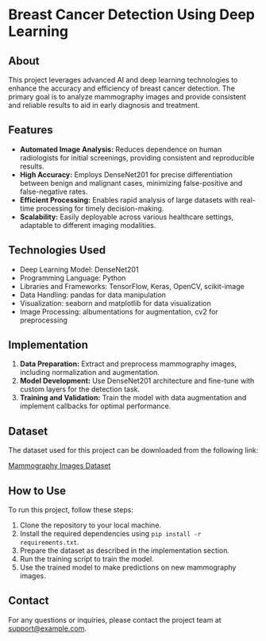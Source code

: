<!DOCTYPE html>
<html lang="en">
<head>
    <meta charset="UTF-8">
    <meta name="viewport" content="width=device-width, initial-scale=1.0">
    
</head>
<body>
    <h1>Breast Cancer Detection Using Deep Learning</h1>
    <h2>About</h2>
    <p>
        This project leverages advanced AI and deep learning technologies to enhance the accuracy and efficiency of breast cancer detection. The primary goal is to analyze mammography images and provide consistent and reliable results to aid in early diagnosis and treatment.
    </p>
    <h2>Features</h2>
    <ul>
        <li><strong>Automated Image Analysis:</strong> Reduces dependence on human radiologists for initial screenings, providing consistent and reproducible results.</li>
        <li><strong>High Accuracy:</strong> Employs DenseNet201 for precise differentiation between benign and malignant cases, minimizing false-positive and false-negative rates.</li>
        <li><strong>Efficient Processing:</strong> Enables rapid analysis of large datasets with real-time processing for timely decision-making.</li>
        <li><strong>Scalability:</strong> Easily deployable across various healthcare settings, adaptable to different imaging modalities.</li>
    </ul>
    <h2>Technologies Used</h2>
    <ul>
        <li>Deep Learning Model: DenseNet201</li>
        <li>Programming Language: Python</li>
        <li>Libraries and Frameworks: TensorFlow, Keras, OpenCV, scikit-image</li>
        <li>Data Handling: pandas for data manipulation</li>
        <li>Visualization: seaborn and matplotlib for data visualization</li>
        <li>Image Processing: albumentations for augmentation, cv2 for preprocessing</li>
    </ul>
    <h2>Implementation</h2>
    <ol>
        <li><strong>Data Preparation:</strong> Extract and preprocess mammography images, including normalization and augmentation.</li>
        <li><strong>Model Development:</strong> Use DenseNet201 architecture and fine-tune with custom layers for the detection task.</li>
        <li><strong>Training and Validation:</strong> Train the model with data augmentation and implement callbacks for optimal performance.</li>
    </ol>
    <h2>Dataset</h2>
    <p>The dataset used for this project can be downloaded from the following link:</p>
    <p><a href="https://drive.google.com/file/d/12umDKmXJ8--ZmuiTrchSQRCs8SmRl12h/view" target="_blank">Mammography Images Dataset</a></p>
    <h2>How to Use</h2>
    <p>To run this project, follow these steps:</p>
    <ol>
        <li>Clone the repository to your local machine.</li>
        <li>Install the required dependencies using <code>pip install -r requirements.txt</code>.</li>
        <li>Prepare the dataset as described in the implementation section.</li>
        <li>Run the training script to train the model.</li>
        <li>Use the trained model to make predictions on new mammography images.</li>
    </ol>
    <h2>Contact</h2>
    <p>For any questions or inquiries, please contact the project team at <a href="mailto:support@example.com">support@example.com</a>.</p>
</body>
</html>
